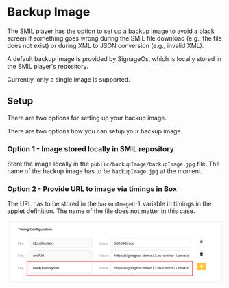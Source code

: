 # Backup Image

The SMIL player has the option to set up a backup image to avoid a black screen if something goes wrong during the SMIL
file download (e.g., the file does not exist) or during XML to JSON conversion (e.g., invalid XML).

A default backup image is provided by SignageOs, which is locally stored in the SMIL player's repository.

Currently, only a single image is supported.

## Setup

There are two options for setting up your backup image.

There are two options how you can setup your backup image.

### Option 1 - Image stored locally in SMIL repository

Store the image locally in the `public/backupImage/backupImage.jpg` file. The name of the backup image has to be
`backupImage.jpg` at the moment.

### Option 2 - Provide URL to image via timings in Box

The URL has to be stored in the `backupImageUrl` variable in timings in the applet definition. The name of the file does
not matter in this case.

![Set backup image in applet configuration](../extras/backupImage-timings.png)
